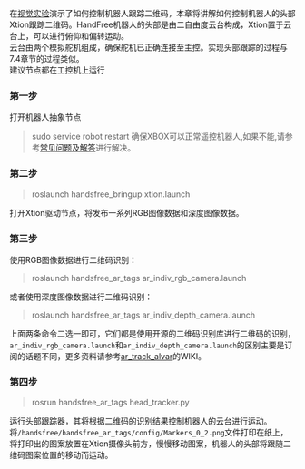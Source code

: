 在[视觉实验](/docs/Tutorial/2.3-Vision-Test.md)演示了如何控制机器人跟踪二维码，本章将讲解如何控制机器人的头部Xtion跟踪二维码。HandFree机器人的头部是由二自由度云台构成，Xtion置于云台上，可以进行俯仰和偏转运动。  
云台由两个模拟舵机组成，确保舵机已正确连接至主控。实现头部跟踪的过程与7.4章节的过程类似。  
建议节点都在工控机上运行

### 第一步 ###  
打开机器人抽象节点
>sudo service robot restart
确保XBOX可以正常遥控机器人,如果不能,请参考[常见问题及解答](https://github.com/HANDS-FREE/HANDS-FREE.github.io/wiki/7.1-Teleop)进行解决。    

### 第二步 ###
>roslaunch handsfree_bringup xtion.launch  

打开Xtion驱动节点，将发布一系列RGB图像数据和深度图像数据。

### 第三步 ###  
使用RGB图像数据进行二维码识别：
>roslaunch handsfree_ar_tags ar_indiv_rgb_camera.launch  

或者使用深度图像数据进行二维码识别：
>roslaunch handsfree_ar_tags ar_indiv_depth_camera.launch  

上面两条命令二选一即可，它们都是使用开源的二维码识别库进行二维码的识别，`ar_indiv_rgb_camera.launch`和`ar_indiv_depth_camera.launch`的区别主要是订阅的话题不同，更多资料请参考[ar_track_alvar](http://wiki.ros.org/ar_track_alvar/)的WIKI。  
### 第四步 ###  
>rosrun handsfree_ar_tags head_tracker.py

运行头部跟踪器，其将根据二维码的识别结果控制机器人的云台进行运动。  
将`/handsfree/handsfree_ar_tags/config/Markers_0_2.png`文件打印在纸上，将打印出的图案放置在Xtion摄像头前方，慢慢移动图案，机器人的头部将跟随二维码图案位置的移动而运动。  

